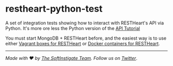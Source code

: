 restheart-python-test
=====================

A set of integration tests showing how to interact with RESTHeart's API via Python.
It's more ore less the Python version of the [API Tutorial](https://softinstigate.atlassian.net/wiki/x/GICM)

You must start MongoDB +  RESTHeart before, and the easiest way is to use either [Vagrant boxes for RESTHeart](https://github.com/SoftInstigate/restheart-vagrant) or [Docker containers for RESTHeart](https://github.com/SoftInstigate/restheart-docker).

<hr></hr>

_Made with :heart: by [The SoftInstigate Team](http://www.softinstigate.com/). Follow us on [Twitter](https://twitter.com/softinstigate)_.
